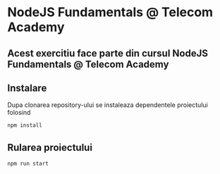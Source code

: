 # NodeJS Fundamentals @ Telecom Academy

## Acest exercitiu face parte din cursul NodeJS Fundamentals @ Telecom Academy

## Instalare

Dupa clonarea repository-ului se instaleaza dependentele proiectului folosind 

```bash
npm install
```

## Rularea proiectului

``` bash
npm run start
```
